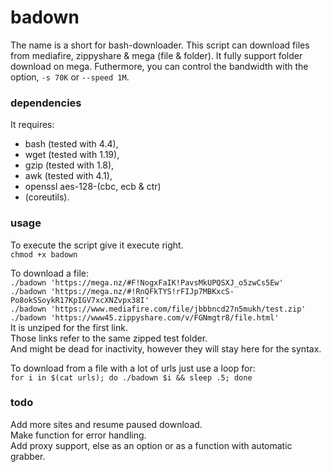 # badown
The name is a short for bash-downloader.
This script can download files from mediafire, zippyshare & mega (file & folder).
It fully support folder download on mega.
Futhermore, you can control the bandwidth with the option, `-s 70K` or `--speed 1M`.

### dependencies
It requires:
* bash (tested with 4.4), 
* wget (tested with 1.19), 
* gzip (tested with 1.8),
* awk  (tested with 4.1),
* openssl aes-128-(cbc, ecb & ctr)
* (coreutils).

### usage
To execute the script give it execute right.  
`chmod +x badown`
  
To download a file:  
`./badown 'https://mega.nz/#F!NogxFaIK!PavsMkUPQSXJ_o5zwCs5Ew'`  
`./badown 'https://mega.nz/#!RnQFkTYS!rFIJp7MBKxcS-Po8okSSoykR17KpIGV7xcXNZvpx38I'`  
`./badown 'https://www.mediafire.com/file/jbbbncd27n5mukh/test.zip'`  
`./badown 'https://www45.zippyshare.com/v/FGNmgtr8/file.html'`  
It is unziped for the first link.  
Those links refer to the same zipped test folder.  
And might be dead for inactivity, however they will stay here for the syntax.  
  
To download from a file with a lot of urls just use a loop for:  
`for i in $(cat urls); do ./badown $i && sleep .5; done`  

### todo
Add more sites and resume paused download.  
Make function for error handling.  
Add proxy support, else as an option or as a function with automatic grabber.  
